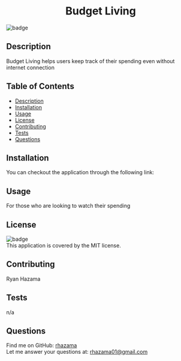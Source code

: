 
<h1 align="center">Budget Living </h1>

![badge](https://img.shields.io/badge/license-MIT-brightgreen)<br />
## Description
Budget Living helps users keep track of their spending even without internet connection

## Table of Contents
- [Description](#description)
- [Installation](#installation)
- [Usage](#usage)
- [License](#license)
- [Contributing](#contributing)
- [Tests](#tests)
- [Questions](#questions)
## Installation
You can checkout the application through the following link:
## Usage
For those who are looking to watch their spending
## License
![badge](https://img.shields.io/badge/license-MIT-brightgreen)
<br />
This application is covered by the MIT license.
## Contributing
Ryan Hazama
## Tests
n/a
## Questions
Find me on GitHub: [rhazama](https://github.com/rhazama)<br />
Let me answer your questions at: rhazama01@gmail.com<br />
    
